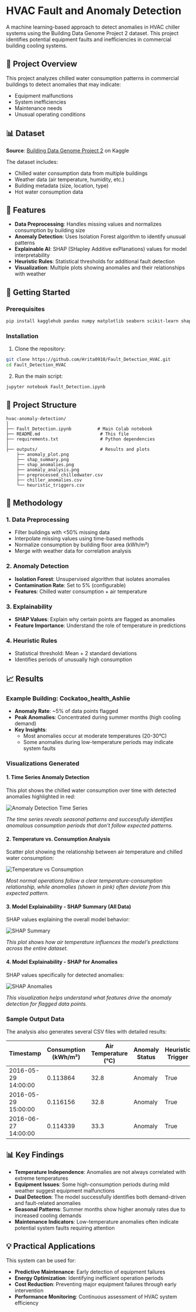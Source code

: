 # HVAC Fault and Anomaly Detection
A machine learning-based approach to detect anomalies in HVAC chiller systems using the Building Data Genome Project 2 dataset. This project identifies potential equipment faults and inefficiencies in commercial building cooling systems.

## 🎯 Project Overview
This project analyzes chilled water consumption patterns in commercial buildings to detect anomalies that may indicate:
- Equipment malfunctions
- System inefficiencies  
- Maintenance needs
- Unusual operating conditions

## 📊 Dataset
**Source**: [Building Data Genome Project 2](https://www.kaggle.com/datasets/claytonmiller/buildingdatagenomeproject2) on Kaggle

The dataset includes:
- Chilled water consumption data from multiple buildings
- Weather data (air temperature, humidity, etc.)
- Building metadata (size, location, type)
- Hot water consumption data

## 🔧 Features
- **Data Preprocessing**: Handles missing values and normalizes consumption by building size
- **Anomaly Detection**: Uses Isolation Forest algorithm to identify unusual patterns
- **Explainable AI**: SHAP (SHapley Additive exPlanations) values for model interpretability
- **Heuristic Rules**: Statistical thresholds for additional fault detection
- **Visualization**: Multiple plots showing anomalies and their relationships with weather

## 🚀 Getting Started

### Prerequisites
```bash
pip install kagglehub pandas numpy matplotlib seaborn scikit-learn shap
```

### Installation
1. Clone the repository:
```bash
git clone https://github.com/Hrita0910/Fault_Detection_HVAC.git
cd Fault_Detection_HVAC
```
2. Run the main script:
```bash
jupyter notebook Fault_Detection.ipynb
```

## 📁 Project Structure
```
hvac-anomaly-detection/
│
├── Fault_Detection.ipynb          # Main Colab notebook
├── README.md                       # This file
├── requirements.txt                # Python dependencies
│
├── outputs/                        # Results and plots
    ├── anomaly_plot.png
    ├── shap_summary.png
    ├── shap_anomalies.png
    ├── anomaly_analysis.png
    ├── preprocessed_chilledwater.csv
    ├── chiller_anomalies.csv
    └── heuristic_triggers.csv
```

## 🔬 Methodology

### 1. Data Preprocessing
- Filter buildings with <50% missing data
- Interpolate missing values using time-based methods
- Normalize consumption by building floor area (kWh/m²)
- Merge with weather data for correlation analysis

### 2. Anomaly Detection
- **Isolation Forest**: Unsupervised algorithm that isolates anomalies
- **Contamination Rate**: Set to 5% (configurable)
- **Features**: Chilled water consumption + air temperature

### 3. Explainability
- **SHAP Values**: Explain why certain points are flagged as anomalies
- **Feature Importance**: Understand the role of temperature in predictions

### 4. Heuristic Rules
- Statistical threshold: Mean + 2 standard deviations
- Identifies periods of unusually high consumption

## 📈 Results

### Example Building: Cockatoo_health_Ashlie

- **Anomaly Rate**: ~5% of data points flagged
- **Peak Anomalies**: Concentrated during summer months (high cooling demand)
- **Key Insights**: 
  - Most anomalies occur at moderate temperatures (20-30°C)
  - Some anomalies during low-temperature periods may indicate system faults

### Visualizations Generated

#### 1. Time Series Anomaly Detection
This plot shows the chilled water consumption over time with detected anomalies highlighted in red:

![Anomaly Detection Time Series](outputs/anomaly_plot.png)

*The time series reveals seasonal patterns and successfully identifies anomalous consumption periods that don't follow expected patterns.*

#### 2. Temperature vs. Consumption Analysis
Scatter plot showing the relationship between air temperature and chilled water consumption:

![Temperature vs Consumption](outputs/anomaly_analysis.png)

*Most normal operations follow a clear temperature-consumption relationship, while anomalies (shown in pink) often deviate from this expected pattern.*

#### 3. Model Explainability - SHAP Summary (All Data)
SHAP values explaining the overall model behavior:

![SHAP Summary](outputs/shap_summary.png)

*This plot shows how air temperature influences the model's predictions across the entire dataset.*

#### 4. Model Explainability - SHAP for Anomalies
SHAP values specifically for detected anomalies:

![SHAP Anomalies](outputs/shap_anomalies.png)

*This visualization helps understand what features drive the anomaly detection for flagged data points.*

### Sample Output Data
The analysis also generates several CSV files with detailed results:

| Timestamp | Consumption (kWh/m²) | Air Temperature (°C) | Anomaly Status | Heuristic Trigger |
|-----------|---------------------|---------------------|----------------|------------------|
| 2016-05-29 14:00:00 | 0.113864 | 32.8 | Anomaly | True |
| 2016-05-29 15:00:00 | 0.116156 | 32.8 | Anomaly | True |
| 2016-06-27 14:00:00 | 0.114339 | 33.3 | Anomaly | True |

## 📊 Key Findings

- **Temperature Independence**: Anomalies are not always correlated with extreme temperatures
- **Equipment Issues**: Some high-consumption periods during mild weather suggest equipment malfunctions
- **Dual Detection**: The model successfully identifies both demand-driven and fault-related anomalies
- **Seasonal Patterns**: Summer months show higher anomaly rates due to increased cooling demands
- **Maintenance Indicators**: Low-temperature anomalies often indicate potential system faults requiring attention

## 💡 Practical Applications

This system can be used for:
- **Predictive Maintenance**: Early detection of equipment failures
- **Energy Optimization**: Identifying inefficient operation periods
- **Cost Reduction**: Preventing major equipment failures through early intervention
- **Performance Monitoring**: Continuous assessment of HVAC system efficiency
